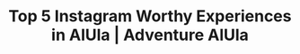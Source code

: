 ---
layout: listicle
title: Top 5 Instagram Worthy Experiences in AlUla | Adventure AlUla
image: >-
  https://images.unsplash.com/photo-1682686578456-69ae00b0ecbd?q=80&w=2487&auto=format&fit=crop&ixlib=rb-4.0.3&ixid=M3wxMjA3fDB8MHxwaG90by1wYWdlfHx8fGVufDB8fHx8fA%3D%3D
alt:
screen-height: 60%
image-placement: left
image-horizontal-focal-point: center
image-vertical-focal-point: center
text-placement: center
heading: Top 5 Instagram Worthy Experiences in AlUla
info-loop:
  - text: 
  - text: 
  - text:
button-1-link:
button-1-text: 
button-2-link: 
button-2-text: 

# LIST 1
list-1-image: /images/adventure-alula-hot-air-balloons.jpg
list-1-alt: Hot air balloons float over the UNESCO World Heritage Site of Hegra
list-1-subtitle: Hot air balloons over Hegra 
list-1-image-placement: right
list-1-image-horizontal-focal-point: center
list-1-image-vertical-focal-point: center
list-1-section-heading-text-alignment: 
list-1-section-heading: 
list-1-text-placement: center
list-1-block-heading-text-alignment: left
list-1-list-number: 3
list-1-text-block-heading: Hot air balloons
list-1-description-1: Dreamy, magical, breathtaking – all the cliché words you can think of, but AlUla’s hot air balloon experience embodies them all. The bright colors of the balloons pop against the dramatic desert background.
list-1-description-2: 
list-1-description-3: 
list-1-button-1-link: 
list-1-button-1-text: 
list-1-button-2-link: 
list-1-button-2-text: 

# LIST 2
list-2-image: https://images.unsplash.com/photo-1681419670203-6b081b3c9fe1?w=900&auto=format&fit=crop&q=60&ixlib=rb-4.0.3&ixid=M3wxMjA3fDB8MHxzZWFyY2h8MTJ8fGhlZ3JhfGVufDB8fDB8fHww
list-2-alt: The largest tomb, Tomb of Lihyan son of Kuza, at the UNESCO World Heritage Site of Hegra
list-2-subtitle: Tomb of Lihyan son of Kuza
list-2-image-placement: left
list-2-image-horizontal-focal-point: center
list-2-image-vertical-focal-point: center
list-2-text-alignment: center
list-2-section-heading: 
list-2-text-placement: center
list-2-text-block-heading: Hegra
list-2-description-1: Specifically the Tomb of Lihyan son of Kuza, sometimes referred to as the ‘Lonely Tomb’ for its size and distance from the others. For the money shot, make sure you climb up the sand dune just in front of the tomb for an elevated angle.
list-2-description-2: 
list-2-description-3: 
list-2-button-1-link: 
list-2-button-1-text: 
list-2-button-2-link: 
list-2-button-2-text: 

# LIST 3
list-3-image: https://images.unsplash.com/photo-1733757361453-5f493624a734?q=80&w=2670&auto=format&fit=crop&ixlib=rb-4.0.3&ixid=M3wxMjA3fDB8MHxwaG90by1wYWdlfHx8fGVufDB8fHx8fA%3D%3D
list-3-alt: The World's Largest Mirrored Building, Maraya, stands like a mirage against the desert of AlUla, Saudi Arabia
list-3-subtitle: The world's largest mirrored building
list-3-image-placement: right
list-3-image-horizontal-focal-point: center
list-3-image-vertical-focal-point: center
list-3-text-alignment: center
list-3-section-heading: 
list-3-text-placement: center
list-3-text-block-heading: Photos at Maraya
list-3-description-1: Contrary to popular belief, you can’t just show up and expect to get to Maraya for these glamorous mirror shots. Book a lunch or a day pass to Habitas or Banyan Tree for access to Ashar Valley, where Maraya is located.
list-3-description-2: 
list-3-description-3: 
list-3-button-1-link: 
list-3-button-1-text: 
list-3-button-2-link: 
list-3-button-2-text: 

# LIST 4
list-4-image: /images/adventure-alula-hot-air-balloons.jpg
list-4-alt: Hot air balloons float over the UNESCO World Heritage Site of Hegra
list-4-subtitle: Hot air balloons over Hegra
list-4-image-placement: left
list-4-image-horizontal-focal-point: center
list-4-image-vertical-focal-point: center
list-4-text-alignment: center
list-4-section-heading: 
list-4-text-placement: center
list-4-text-block-heading: Habitas Pool
list-4-description-1: This pool and desert background look straight out of your favorite influencer’s filter. With a shallow but wide walkway across the pool, it’s like Habitas created a runway made for the perfect poolside photoshoot.
list-4-description-2: 
list-4-description-3: 
list-4-button-1-link: 
list-4-button-1-text: 
list-4-button-2-link: 
list-4-button-2-text: 

# LIST 5
list-5-image: /images/adventure-alula-hot-air-balloons.jpg
list-5-alt: Hot air balloons float over the UNESCO World Heritage Site of Hegra
list-5-subtitle: Hot air balloons over Hegra
list-5-image-placement: right
list-5-image-horizontal-focal-point: center
list-5-image-vertical-focal-point: center
list-5-text-alignment: center
list-5-section-heading: 
list-5-text-placement: center
list-5-text-block-heading: Desert Trampolines
list-5-description-1: Also located at Habitas, these desert trampolines are leftover from the first edition of Desert X AlUla. Easily one of the most unique things in AlUla, these bring back the simplicity of childhood mixed with an artistic take on water scarcity as the trampolines are meant to look like puddles in the arid desertscape.
list-5-description-2: 
list-5-description-3: 
list-5-button-1-link: 
list-5-button-1-text: 
list-5-button-2-link: 
list-5-button-2-text: 
---